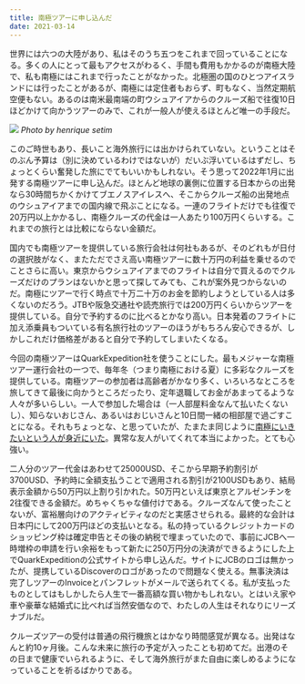 ```yaml
---
title: 南極ツアーに申し込んだ
date: 2021-03-14
---
```


世界には六つの大陸があり、私はそのうち五つをこれまで回っていることになる。多くの人にとって最もアクセスがわるく、手間も費用もかかるのが南極大陸で、私も南極にはこれまで行ったことがなかった。北極圏の国のひとつアイスランドには行ったことがあるが、南極には定住者もおらず、町もなく、当然定期航空便もない。あるのは南米最南端の町ウシュアイアからのクルーズ船で往復10日ほどかけて向かうツアーのみで、これが一般人が使えるほとんど唯一の手段だ。

![](https://source.unsplash.com/XuD9vHw6yeY/1920x1207)
*Photo by henrique setim*

このご時世もあり、長いこと海外旅行には出かけられていない。ということはそのぶん予算は（別に決めているわけではないが）だいぶ浮いているはずだし、ちょっとくらい奮発した旅にでてもいいかもしれない。そう思って2022年1月に出発する南極ツアーに申し込んだ。ほとんど地球の裏側に位置する日本からの出発なら30時間ちかくかけてブエノスアイレスへ、そこからクルーズ船の出発地点のウシュアイアまでの国内線で飛ぶことになる。一連のフライトだけでも往復で20万円以上かかるし、南極クルーズの代金は一人あたり100万円くらいする。これまでの旅行とは比較にならない金額だ。

国内でも南極ツアーを提供している旅行会社は何社もあるが、そのどれもが日付の選択肢がなく、またただでさえ高い南極ツアーに数十万円の利益を乗せるのでことさらに高い。東京からウシュアイアまでのフライトは自分で買えるのでクルーズだけのプランはないかと思って探してみても、これが案外見つからないのだ。南極にツアーで行く時点で十万二十万のお金を節約しようとしている人は多くないのだろう。JTBや阪急交通社や読売旅行では200万円くらいからツアーを提供している。自分で予約するのに比べるとかなり高い。日本発着のフライトに加え添乗員もついている有名旅行社のツアーのほうがもちろん安心できるが、しかしこれだけ価格差があると自分で予約してしまいたくなる。

今回の南極ツアーはQuarkExpedition社を使うことにした。最もメジャーな南極ツアー運行会社の一つで、毎年冬（つまり南極における夏）に多彩なクルーズを提供している。南極ツアーの参加者は高齢者がかなり多く、いろいろなところを旅してきて最後に向かうところだったり、定年退職してお金があまってるような人々が多いらしい。一人で参加した場合は（一人部屋料金なんて払いたくないし）、知らないおじさん、あるいはおじいさんと10日間一緒の相部屋で過ごすことになる。それもちょっとな、と思っていたが、たまたま同じように[南極にいきたいという人が身近にいた](http://shoya.io)。異常な友人がいてくれて本当によかった。とても心強い。

二人分のツアー代金はあわせて25000USD、そこから早期予約割引が3700USD、予約時に全額支払うことで適用される割引が2100USDもあり、結局表示金額から50万円以上割り引かれた。50万円といえば東京とアルゼンチンを2往復できる金額だ。めちゃくちゃな値付けである。クルーズなんて使ったことないが、富裕層向けのアクティビティなのだと実感させられる。最終的な会計は日本円にして200万円ほどの支払いとなる。私の持っているクレジットカードのショッピング枠は確定申告とその後の納税で埋まっていたので、事前にJCBへ一時増枠の申請を行い余裕をもって新たに250万円分の決済ができるようにした上でQuarkExpeditionの公式サイトから申し込んだ。サイトにJCBのロゴは無かったが、提携しているDiscoverのロゴがあったので問題なく使える。無事決済は完了しツアーのInvoiceとパンフレットがメールで送られてくる。私が支払ったものとしてはもしかしたら人生で一番高額な買い物かもしれない。とはいえ家や車や豪華な結婚式に比べれば当然安価なので、わたしの人生はそれなりにリーズナブルだ。

クルーズツアーの受付は普通の飛行機旅とはかなり時間感覚が異なる。出発はなんと約10ヶ月後。こんな未来に旅行の予定が入ったことも初めてだ。出港のその日まで健康でいられるように、そして海外旅行がまた自由に楽しめるようになっていることを祈るばかりである。
